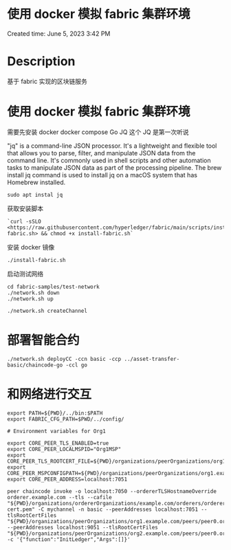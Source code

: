 # 使用 docker 模拟 fabric 集群环境

Created time: June 5, 2023 3:42 PM

# Description

基于 fabric 实现的区块链服务

# 使用 docker 模拟 fabric 集群环境

需要先安装 docker docker compose Go JQ
这个 JQ 是第一次听说

"jq" is a command-line JSON processor. It's a lightweight and flexible tool that allows you to parse, filter, and manipulate JSON data from the command line. It's commonly used in shell scripts and other automation tasks to manipulate JSON data as part of the processing pipeline. The brew install jq command is used to install jq on a macOS system that has Homebrew installed.

`sudo apt instal jq`

获取安装脚本

```
`curl -sSLO <https://raw.githubusercontent.com/hyperledger/fabric/main/scripts/install-fabric.sh> && chmod +x install-fabric.sh`

```

安装 docker 镜像

`./install-fabric.sh`

启动测试网络

```
cd fabric-samples/test-network
./network.sh down
./network.sh up

./network.sh createChannel

```

# 部署智能合约

```
./network.sh deployCC -ccn basic -ccp ../asset-transfer-basic/chaincode-go -ccl go

```

# 和网络进行交互

```
export PATH=${PWD}/../bin:$PATH
export FABRIC_CFG_PATH=$PWD/../config/

# Environment variables for Org1

export CORE_PEER_TLS_ENABLED=true
export CORE_PEER_LOCALMSPID="Org1MSP"
export CORE_PEER_TLS_ROOTCERT_FILE=${PWD}/organizations/peerOrganizations/org1.example.com/peers/peer0.org1.example.com/tls/ca.crt
export CORE_PEER_MSPCONFIGPATH=${PWD}/organizations/peerOrganizations/org1.example.com/users/Admin@org1.example.com/msp
export CORE_PEER_ADDRESS=localhost:7051

peer chaincode invoke -o localhost:7050 --ordererTLSHostnameOverride orderer.example.com --tls --cafile "${PWD}/organizations/ordererOrganizations/example.com/orderers/orderer.example.com/msp/tlscacerts/tlsca.example.com-cert.pem" -C mychannel -n basic --peerAddresses localhost:7051 --tlsRootCertFiles "${PWD}/organizations/peerOrganizations/org1.example.com/peers/peer0.org1.example.com/tls/ca.crt" --peerAddresses localhost:9051 --tlsRootCertFiles "${PWD}/organizations/peerOrganizations/org2.example.com/peers/peer0.org2.example.com/tls/ca.crt" -c '{"function":"InitLedger","Args":[]}'

```